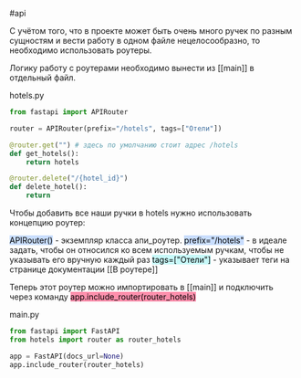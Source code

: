 #api

С учётом того, что в проекте может быть очень много ручек по разным сущностям и вести работу в одном файле нецелосообразно, то необходимо использовать роутеры.

Логику работу с роутерами необходимо вынести из [[main]] в отдельный файл.

hotels.py
```python
from fastapi import APIRouter

router = APIRouter(prefix="/hotels", tags=["Отели"])

@router.get("") # здесь по умолчанию стоит адрес /hotels
def get_hotels():
    return hotels

@router.delete("/{hotel_id}") 
def delete_hotel():
    return 
```
Чтобы добавить все наши ручки в hotels нужно использовать концепцию роутер:

<mark style="background: #ADCCFFA6;">APIRouter()</mark> - экземпляр класса апи_роутер.
<mark style="background: #ADCCFFA6;">prefix="/hotels"</mark> - в идеале задать, чтобы он относился ко всем используемым ручкам, чтобы не указывать его вручную каждый раз
<mark style="background: #ABF7F7A6;">tags=["Отели"]</mark> - указывает теги на странице документации [[В роутере]]

Теперь этот роутер можно импортировать в [[main]] и подключить через команду <mark style="background: #FF5582A6;">app.include_router(router_hotels)</mark> 

main.py
```python
from fastapi import FastAPI
from hotels import router as router_hotels

app = FastAPI(docs_url=None)
app.include_router(router_hotels)
```